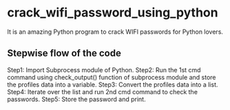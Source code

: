 # crack_wifi_password_using_python
It is an amazing Python program to crack WIFI passwords for Python lovers.

## Stepwise flow of the code
Step1: Import Subprocess module of Python.
Step2: Run the 1st cmd command using check_output() function of subprocess module and store the profiles data into a variable.
Step3: Convert the profiles data into a list.
Step4: Iterate over the list and run 2nd cmd command to check the passwords.
Step5: Store the password and print.
